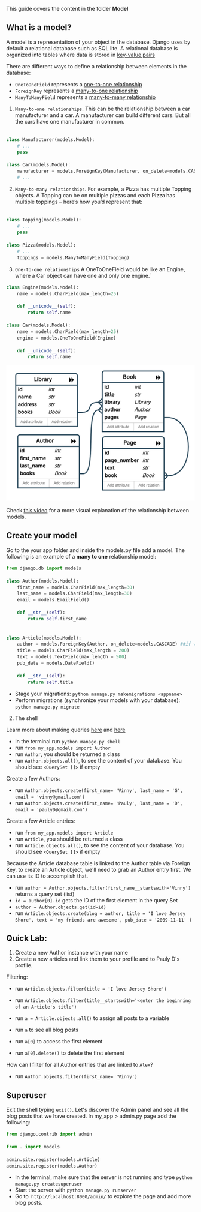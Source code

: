 This guide covers the content in the folder **Model**

## What is a model?

A model is a representation of your object in the database. Django uses by default a relational database such as SQL lite. A relational database is organized into tables where data is stored in [key-value pairs](https://content.codecademy.com/courses/sql-intensive/table.jpg)


There are different ways to define a relationship between elements in the database:

- `OneToOneField` represents a [one-to-one relationship](https://docs.djangoproject.com/en/2.0/topics/db/examples/one_to_one/)
- `ForeignKey` represents a [many-to-one relationship](https://docs.djangoproject.com/en/2.0/topics/db/examples/many_to_one/)
- `ManyToManyField` represents a [many-to-many relationship](https://docs.djangoproject.com/en/2.0/topics/db/examples/many_to_many/)



1.  `Many-to-one relationships`. This can be the relationship between a car manufacturer and a car. A manufacturer can build different cars. But all the cars have one manufacturer in common.

```python

class Manufacturer(models.Model):
    # ...
    pass

class Car(models.Model):
    manufacturer = models.ForeignKey(Manufacturer, on_delete=models.CASCADE)
    # ...

```

2. `Many-to-many relationships`. For example, a Pizza has multiple Topping objects. A Topping can be on multiple pizzas and each Pizza has multiple toppings – here’s how you’d represent that:

```python

class Topping(models.Model):
    # ...
    pass

class Pizza(models.Model):
    # ...
    toppings = models.ManyToManyField(Topping)
```

3. `One-to-one relationships`  A OneToOneField would be like an Engine, where a Car object can have one and only one engine.`

```python
class Engine(models.Model):
    name = models.CharField(max_length=25)

    def __unicode__(self):
        return self.name

class Car(models.Model):
    name = models.CharField(max_length=25)
    engine = models.OneToOneField(Engine)

    def __unicode__(self):
        return self.name

```

<img src="relation.png"
     alt="One to many relationship"/>

Check [this video](https://www.youtube.com/watch?v=wIPHER2UBB4&t=61s) for a more visual explanation of the relationship between models.


## Create your model

Go to the your app folder and inside the models.py file add a model. The following is an example of a **many to one** relationship model:

```python
from django.db import models

class Author(models.Model):
    first_name = models.CharField(max_length=30)
    last_name = models.CharField(max_length=30)
    email = models.EmailField()
    
    def __str__(self):
        return self.first_name


class Article(models.Model):
    author = models.ForeignKey(Author, on_delete=models.CASCADE) ##if we delete an Author, all articles associated with that author will get deleted. 
    title = models.CharField(max_length = 200)
    text = models.TextField(max_length = 500)
    pub_date = models.DateField()

    def __str__(self):
        return self.title
```

- Stage your migrations: `python manage.py makemigrations <appname>`
- Perform migrations (synchronize your models with your database): `python manage.py migrate`

2. The shell

 Learn more about making queries [here](https://docs.djangoproject.com/en/3.1/topics/db/queries/) and [here](https://docs.djangoproject.com/en/3.1/topics/db/queries/)

- In the terminal run `python manage.py shell`
- run `from my_app.models import Author`
- run `Author`, you should be returned a class
- run `Author.objects.all()`, to see the content of your database. You should see `<QuerySet []>` if empty

Create a few Authors:

- run `Author.objects.create(first_name= 'Vinny', last_name = 'G', email = 'vinny@gmail.com')`
- run `Author.objects.create(first_name= 'Pauly', last_name = 'D', email = 'paulyD@gmail.com')`

Create a few Article entries:

- run `from my_app.models import Article`
- run `Article`, you should be returned a class
- run `Article.objects.all()`, to see the content of your database. You should see `<QuerySet []>` if empty

Because the Article database table is linked to the Author table via Foreign Key, to create an Article object, we'll need to grab an Author entry first. We can use its ID to accomplish that.

- run `author = Author.objects.filter(first_name__startswith='Vinny')` returns a query set (list)
- `id = author[0].id` gets the ID of the first element in the query Set
- `author = Author.objects.get(id=id)` 
- run `Article.objects.create(blog = author, title = 'I love Jersey Shore', text = 'my friends are awesome', pub_date = '2009-11-11' )`

## Quick Lab: 

1. Create a new Author instance with your name
2. Create a new articles and link them to your profile and to Pauly D's profile.

Filtering:

- run `Article.objects.filter(title = 'I love Jersey Shore')`
- run `Article.objects.filter(title__startswith='<enter the beginning of an Article's title')`

- run `a = Article.objects.all()` to assign all posts to a variable
- run `a` to see all blog posts
- run `a[0]` to access the first element
- run `a[0].delete()` to delete the first element

How can I filter for all Author entries that are linked to `Alex`?

- run `Author.objects.filter(first_name= 'Vinny')`


## Superuser

Exit the shell typing `exit()`. Let's discover the Admin panel and see all the blog posts that we have created. In my_app > admin.py page add the following:

```python
from django.contrib import admin

from . import models

admin.site.register(models.Article)
admin.site.register(models.Author)
```
- In the terminal, make sure that the server is not running and type `python manage.py createsuperuser`
- Start the server with `python manage.py runserver`
- Go to` http://localhost:8000/admin/` to explore the page and add more blog posts.